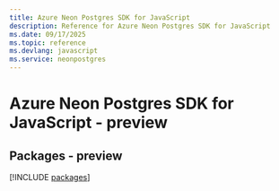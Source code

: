 ```yaml
---
title: Azure Neon Postgres SDK for JavaScript
description: Reference for Azure Neon Postgres SDK for JavaScript
ms.date: 09/17/2025
ms.topic: reference
ms.devlang: javascript
ms.service: neonpostgres
---
```

# Azure Neon Postgres SDK for JavaScript - preview
## Packages - preview
[!INCLUDE [packages](neon-postgres-index.md)]
